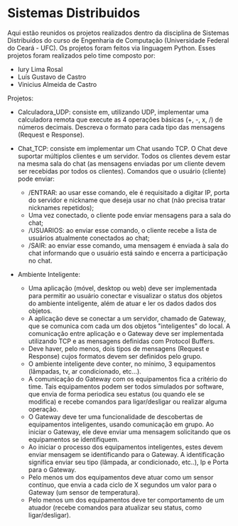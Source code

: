 ﻿# Sistemas Distribuidos
 Aqui estão reunidos os projetos realizados dentro da disciplina de Sistemas Distribuídos do curso de Engenharia de Computação (Universidade Federal do Ceará - UFC). Os projetos foram feitos via linguagem Python. Esses projetos foram realizados pelo time composto por:
 - Iury Lima Rosal
 - Luís Gustavo de Castro
 - Vinicius Almeida de Castro
 
Projetos:
- Calculadora_UDP: consiste em, utilizando UDP, implementar uma calculadora remota que execute as 4 operações básicas (+, -, x, /) de números decimais. Descreva o formato para cada tipo das mensagens (Request e Response).

- Chat_TCP: consiste em implementar um Chat usando TCP. O Chat deve suportar múltiplos clientes e um servidor. Todos os clientes devem estar na mesma sala do chat (as mensagens enviadas por um cliente devem ser recebidas por todos os clientes). Comandos que o usuário (cliente) pode enviar: 
  - /ENTRAR: ao usar esse comando, ele é requisitado a digitar IP, porta do servidor e nickname que deseja usar no chat (não precisa tratar nicknames repetidos);
  - Uma vez conectado, o cliente pode enviar mensagens para a sala do chat;
  - /USUARIOS: ao enviar esse comando, o cliente recebe a lista de usuários atualmente conectados ao chat; 
  - /SAIR: ao enviar esse comando, uma mensagem é enviada à sala do chat informando que o usuário está saindo e encerra a participação no chat.

- Ambiente Inteligente:
  - Uma aplicação (móvel, desktop ou web) deve ser implementada para permitir ao usuário conectar e visualizar o status dos objetos do ambiente inteligente, além de atuar e ler os dados dados dos objetos.
  - A aplicação deve se conectar a um servidor, chamado de Gateway, que se comunica com cada um dos objetos "inteligentes" do local. A comunicação entre aplicação e o Gateway deve ser implementada utilizando TCP e as mensagens definidas com Protocol Buffers.
  - Deve haver, pelo menos, dois tipos de mensagens (Request e Response) cujos formatos devem ser definidos pelo grupo.
  - O ambiente inteligente deve conter, no mínimo, 3 equipamentos (lâmpadas, tv, ar condicionado, etc...).
  - A comunicação do Gateway com os equipamentos fica a critério do time. Tais equipamentos podem ser todos simulados por software, que envia de forma periodica seu estatus (ou quando ele se modifica) e recebe comandos para ligar/desligar ou realizar alguma operação.
  - O Gateway deve ter uma funcionalidade de descobertas de equipamentos inteligentes, usando comunicação em grupo. Ao iniciar o Gateway, ele deve enviar uma mensagem solicitando que os equipamentos se identifiquem. 
  - Ao iniciar o processo dos equipamentos inteligentes, estes devem enviar mensagem se identificando para o Gateway. A identificação significa enviar seu tipo (lâmpada, ar condicionado, etc..), Ip e Porta para o Gateway.
  - Pelo menos um dos equipamentos deve atuar como um sensor contínuo, que envia a cada ciclo de X segundos um valor para o Gateway (um sensor de temperatura).
  - Pelo menos um dos equipamentos deve ter comportamento de um atuador (recebe comandos para atualizar seu status, como ligar/desligar).
